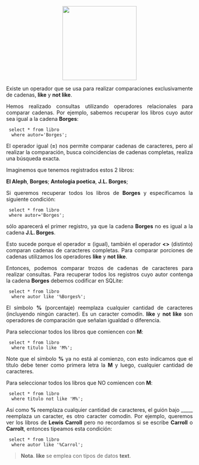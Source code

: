 <div align="justify">

<div align="center">
<img src="https://www.comunidadbaratz.com/wp-content/uploads/Sabes-cuales-son-los-libros-mas-vendidos-de-2017-a-traves-de-Internet-en-Espana.jpg" width="200px"/>
</div>

Existe un operador que se usa para realizar comparaciones exclusivamente de cadenas, __like__ y __not like__.

Hemos realizado consultas utilizando operadores relacionales para comparar cadenas. Por ejemplo, sabemos recuperar los libros cuyo autor sea igual a la cadena __Borges__:

`````
 select * from libro
  where autor='Borges';
`````

El operador igual (__=__) nos permite comparar cadenas de caracteres, pero al realizar la comparación, busca coincidencias de cadenas completas, realiza una búsqueda exacta.

Imaginemos que tenemos registrados estos 2 libros:

 __El Aleph__, __Borges__;
 __Antologia poetica__, __J.L. Borges__;

Si queremos recuperar todos los libros de __Borges__ y especificamos la siguiente condición:

`````
 select * from libro
 where autor='Borges';
`````

sólo aparecerá el primer registro, ya que la cadena __Borges__ no es igual a la cadena __J.L. Borges__.

Esto sucede porque el operador __=__ (igual), también el operador __<>__ (distinto) comparan cadenas de caracteres completas. Para comparar porciones de cadenas utilizamos los operadores __like__ y __not like__.

Entonces, podemos comparar trozos de cadenas de caracteres para realizar consultas. Para recuperar todos los registros cuyo autor contenga la cadena __Borges__ debemos codificar en SQLite:

`````
 select * from libro
  where autor like '%Borges%';
`````

El símbolo __%__ (porcentaje) reemplaza cualquier cantidad de caracteres (incluyendo ningún caracter). Es un caracter comodín. __like__ y __not like__ son operadores de comparación que señalan igualdad o diferencia.

Para seleccionar todos los libros que comiencen con __M__:

`````
 select * from libro
  where titulo like 'M%';
`````
Note que el símbolo __%__ ya no está al comienzo, con esto indicamos que el título debe tener como primera letra la __M__ y luego, cualquier cantidad de caracteres.

Para seleccionar todos los libros que NO comiencen con __M__:

`````
 select * from libro
  where titulo not like 'M%';
`````
Así como __%__ reemplaza cualquier cantidad de caracteres, el guión bajo _____ reemplaza un caracter, es otro caracter comodín. Por ejemplo, queremos ver los libros de __Lewis Carroll__ pero no recordamos si se escribe __Carroll__ o __Carrolt__, entonces tipeamos esta condición:

`````
 select * from libro
  where autor like '%Carrol';
`````

> __Nota__. __like__ se emplea con tipos de datos __text__.

</div>